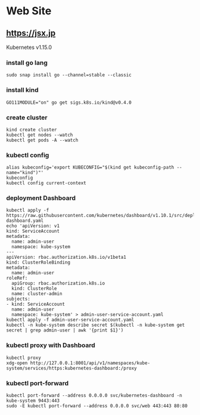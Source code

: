 # Web Site

## https://jsx.jp

Kubernetes v1.15.0

### install go lang

```
sudo snap install go --channel=stable --classic
```

### install kind

```
GO111MODULE="on" go get sigs.k8s.io/kind@v0.4.0
```

### create cluster

```
kind create cluster
kubectl get nodes --watch
kubectl get pods -A --watch
```

### kubectl config

```
alias kubeconfig='export KUBECONFIG="$(kind get kubeconfig-path --name="kind")"'
kubeconfig
kubectl config current-context
```

### deployment Dashboard

```
kubectl apply -f https://raw.githubusercontent.com/kubernetes/dashboard/v1.10.1/src/deploy/recommended/kubernetes-dashboard.yaml
echo 'apiVersion: v1
kind: ServiceAccount
metadata:
  name: admin-user
  namespace: kube-system
---
apiVersion: rbac.authorization.k8s.io/v1beta1
kind: ClusterRoleBinding
metadata:
  name: admin-user
roleRef:
  apiGroup: rbac.authorization.k8s.io
  kind: ClusterRole
  name: cluster-admin
subjects:
- kind: ServiceAccount
  name: admin-user
  namespace: kube-system' > admin-user-service-account.yaml
kubectl apply -f admin-user-service-account.yaml
kubectl -n kube-system describe secret $(kubectl -n kube-system get secret | grep admin-user | awk '{print $1}')
```

### kubectl proxy with Dashboard

```
kubectl proxy
xdg-open http://127.0.0.1:8001/api/v1/namespaces/kube-system/services/https:kubernetes-dashboard:/proxy
```

### kubectl port-forward

```
kubectl port-forward --address 0.0.0.0 svc/kubernetes-dashboard -n kube-system 9443:443
sudo -E kubectl port-forward --address 0.0.0.0 svc/web 443:443 80:80
```
